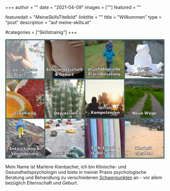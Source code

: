 +++
author = ""
date = "2021-04-09"
images  = [""]
featured = ""

featuredalt = "MeineSkillsTitelbild"
linktitle = ""
title = "Willkommen"
type = "post"
description = "auf meine-skills.at"

#categories = ["Skillstrainig"]
+++

<p align="center">
<a href ="/angebot/"><img  src="/img/Titelbild.jpg" alt="regrettingmotherfatherparenthoodgeburtstraumapostpartaledepressionnatalernährungspsychologieabnehmenrosesrevolutiongewaltselbstwertskillstrainingbabybluesachtsamkeitdarmhypnosereizdarmelternberatungpsychologinberatungbehandlungpsychologisch" width="600"></a>
</p>

Mein Name ist Marlene Kienbacher, ich bin Klinische- und Gesundheitspsychologin und biete in meiner Praxis psychologische Beratung und Behandlung zu verschiedenen [Schwerpunkten](/angebot) an - vor allem bezüglich Elternschaft und Geburt.
